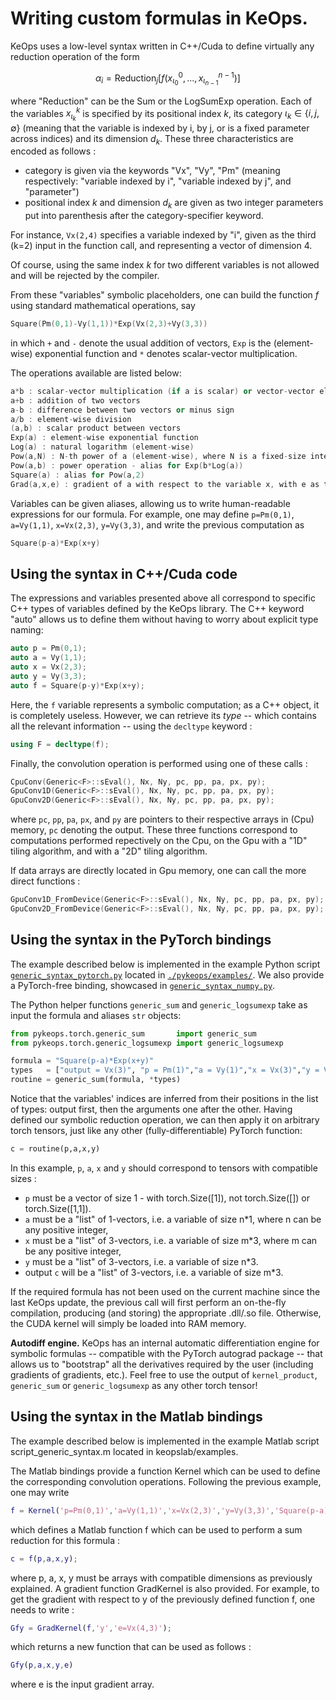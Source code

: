 # Writing custom formulas in KeOps.

KeOps uses a low-level syntax written in C++/Cuda to define virtually any reduction operation of the form

```math
\alpha_i = \text{Reduction}_j \big[ f(x^0_{\iota_0}, ... , x^{n-1}_{\iota_{n-1}})  \big]
```

where "Reduction" can be the Sum or the LogSumExp operation.
Each of the variables $`x^k_{\iota_k}`$ is specified by its positional index $`k`$, its category $`\iota_k\in\{i,j,\emptyset\}`$ (meaning that the variable is indexed by i, by j, or is a fixed parameter across indices) and its dimension $`d_k`$. These three characteristics are encoded as follows :

- category is given via the keywords "Vx", "Vy", "Pm" (meaning respectively: "variable indexed by i", "variable indexed by j", and "parameter")
- positional index $`k`$ and dimension $`d_k`$ are given as two integer parameters put into parenthesis after the category-specifier keyword.

For instance, `Vx(2,4)` specifies a variable indexed by "i", given as the third (k=2) input in the function call, and representing a vector of dimension 4.

Of course, using the same index $`k`$ for two different variables is not allowed and will be rejected by the compiler.

From these "variables" symbolic placeholders, one can build the function $`f`$ using standard mathematical operations, say

```cpp
Square(Pm(0,1)-Vy(1,1))*Exp(Vx(2,3)+Vy(3,3))
```

in which `+` and `-` denote the usual addition of vectors, `Exp` is the (element-wise) exponential function
and `*` denotes scalar-vector multiplication.

The operations available are listed below:

```cpp
a*b : scalar-vector multiplication (if a is scalar) or vector-vector element-wise multiplication
a+b : addition of two vectors
a-b : difference between two vectors or minus sign
a/b : element-wise division
(a,b) : scalar product between vectors
Exp(a) : element-wise exponential function
Log(a) : natural logarithm (element-wise)
Pow(a,N) : N-th power of a (element-wise), where N is a fixed-size integer
Pow(a,b) : power operation - alias for Exp(b*Log(a))
Square(a) : alias for Pow(a,2)
Grad(a,x,e) : gradient of a with respect to the variable x, with e as the "grad_output" to backpropagate
```

Variables can be given aliases, allowing us to write human-readable expressions for our formula. For example, one may define
`p=Pm(0,1)`, `a=Vy(1,1)`, `x=Vx(2,3)`, `y=Vy(3,3)`, and write the previous computation as

```cpp
Square(p-a)*Exp(x+y)
```

## Using the syntax in C++/Cuda code

The expressions and variables presented above all correspond to specific C++ types of variables defined by the KeOps library.
The C++ keyword "auto" allows us to define them without having to worry about explicit type naming:

```cpp
auto p = Pm(0,1);
auto a = Vy(1,1);
auto x = Vx(2,3);
auto y = Vy(3,3);
auto f = Square(p-y)*Exp(x+y);
```

Here, the `f` variable represents a symbolic computation; as a C++ object, it is completely useless.
However, we can retrieve its *type* -- which contains all the relevant information -- using the `decltype` keyword :

```cpp
using F = decltype(f);
```

Finally, the convolution operation is performed using one of these calls :

```cpp
CpuConv(Generic<F>::sEval(), Nx, Ny, pc, pp, pa, px, py);
GpuConv1D(Generic<F>::sEval(), Nx, Ny, pc, pp, pa, px, py);
GpuConv2D(Generic<F>::sEval(), Nx, Ny, pc, pp, pa, px, py);
```

where `pc`, `pp`, `pa`, `px`, and `py` are pointers to their respective arrays in (Cpu) memory, `pc` denoting the output. These three functions correspond to computations performed repectively on the Cpu, on the Gpu with a "1D" tiling algorithm, and with a "2D" tiling algorithm.

If data arrays are directly located in Gpu memory, one can call the more direct functions :

```cpp
GpuConv1D_FromDevice(Generic<F>::sEval(), Nx, Ny, pc, pp, pa, px, py);
GpuConv2D_FromDevice(Generic<F>::sEval(), Nx, Ny, pc, pp, pa, px, py);
```

## Using the syntax in the PyTorch bindings

The example described below is implemented in the example Python script [`generic_syntax_pytorch.py`](./pykeops/examples/generic_syntax_pytorch.py) located in [`./pykeops/examples/`](./pykeops/examples/). 
We also provide a PyTorch-free binding, showcased in [`generic_syntax_numpy.py`](./pykeops/examples/generic_syntax_numpy.py).

The Python helper functions `generic_sum` and `generic_logsumexp` take as input the formula and aliases `str` objects:

```python
from pykeops.torch.generic_sum       import generic_sum
from pykeops.torch.generic_logsumexp import generic_logsumexp

formula = "Square(p-a)*Exp(x+y)"
types   = ["output = Vx(3)", "p = Pm(1)","a = Vy(1)","x = Vx(3)","y = Vy(3)"]
routine = generic_sum(formula, *types)
```

Notice that the variables' indices are inferred from their positions in the list of types:
output first, then the arguments one after the other.
Having defined our symbolic reduction operation, we can then apply it
on arbitrary torch tensors, just like any other (fully-differentiable) PyTorch function:

```python
c = routine(p,a,x,y)
```

In this example, `p`, `a`, `x` and `y` should correspond to tensors with compatible sizes :

- `p` must be a vector of size 1 - with torch.Size([1]), not torch.Size([]) or torch.Size([1,1]).
- `a` must be a "list" of 1-vectors, i.e. a variable of size n*1, where n can be any positive integer,
- `x` must be a "list" of 3-vectors, i.e. a variable of size m*3, where m can be any positive integer,
- `y` must be a "list" of 3-vectors, i.e. a variable of size n*3.
- output `c` will be a "list" of 3-vectors, i.e. a variable of size m*3.

If the required formula has not been used on the current machine since the last KeOps update,
the previous call will first perform an on-the-fly compilation, producing (and storing) the appropriate .dll/.so file.
Otherwise, the CUDA kernel will simply be loaded into RAM memory.

**Autodiff engine.**
KeOps has an internal automatic differentiation engine for symbolic formulas
-- compatible with the PyTorch autograd package -- that allows
us to "bootstrap" all the derivatives required by the user (including gradients of gradients, etc.).
Feel free to use the output of `kernel_product`, `generic_sum` or `generic_logsumexp`
as any other torch tensor!

## Using the syntax in the Matlab bindings

The example described below is implemented in the example Matlab script script_generic_syntax.m located in keopslab/examples. 

The Matlab bindings provide a function Kernel which can be used to define the corresponding convolution operations. Following the previous example, one may write

```matlab
f = Kernel('p=Pm(0,1)','a=Vy(1,1)','x=Vx(2,3)','y=Vy(3,3)','Square(p-a)*Exp(x+y)');
```
which defines a Matlab function f which can be used to perform a sum reduction for this formula :

```matlab
c = f(p,a,x,y);
```

where p, a, x, y must be arrays with compatible dimensions as previously explained. A gradient function GradKernel is also provided. For example, to get the gradient with respect to y of the previously defined function f, one needs to write :

```matlab
Gfy = GradKernel(f,'y','e=Vx(4,3)');
```

which returns a new function that can be used as follows :

```matlab
Gfy(p,a,x,y,e)
```

where e is the input gradient array.